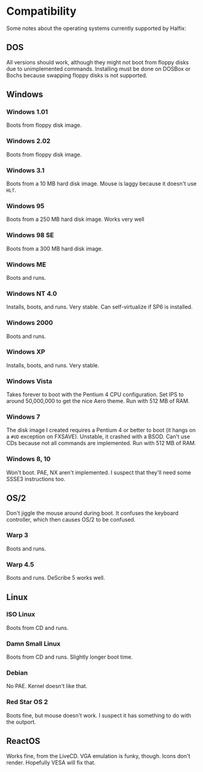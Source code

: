 # Compatibility

Some notes about the operating systems currently supported by Halfix: 

## DOS
All versions should work, although they might not boot from floppy disks due to unimplemented commands. Installing must be done on DOSBox or Bochs because swapping floppy disks is not supported. 

## Windows

### Windows 1.01
Boots from floppy disk image.

### Windows 2.02
Boots from floppy disk image.

### Windows 3.1
Boots from a 10 MB hard disk image. Mouse is laggy because it doesn't use `HLT`. 

### Windows 95
Boots from a 250 MB hard disk image. Works very well

### Windows 98 SE
Boots from a 300 MB hard disk image.

### Windows ME
Boots and runs. 

### Windows NT 4.0
Installs, boots, and runs. Very stable. Can self-virtualize if SP6 is installed. 

### Windows 2000
Boots and runs. 

### Windows XP
Installs, boots, and runs. Very stable. 

### Windows Vista
Takes forever to boot with the Pentium 4 CPU configuration. Set IPS to around 50,000,000 to get the nice Aero theme. Run with 512 MB of RAM. 

### Windows 7
The disk image I created requires a Pentium 4 or better to boot (it hangs on a `#UD` exception on FXSAVE). Unstable, it crashed with a BSOD. Can't use CDs because not all commands are implemented. Run with 512 MB of RAM. 

### Windows 8, 10
Won't boot. PAE, NX aren't implemented. I suspect that they'll need some SSSE3 instructions too. 

## OS/2 

Don't jiggle the mouse around during boot. It confuses the keyboard controller, which then causes OS/2 to be confused. 

### Warp 3
Boots and runs. 

### Warp 4.5
Boots and runs. DeScribe 5 works well. 

## Linux

### ISO Linux
Boots from CD and runs. 

### Damn Small Linux
Boots from CD and runs. Slightly longer boot time. 

### Debian
No PAE. Kernel doesn't like that. 

### Red Star OS 2

Boots fine, but mouse doesn't work. I suspect it has something to do with the outport. 

## ReactOS

Works fine, from the LiveCD. VGA emulation is funky, though. Icons don't render. Hopefully VESA will fix that. 

